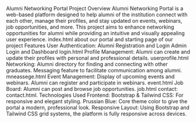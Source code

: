 Alumni Networking Portal
Project Overview
Alumni Networking Portal is a web-based platform designed to help alumni of the institution connect with each other, manage their profiles, and stay updated on events, webinars, job opportunities, and more. This project aims to enhance networking opportunities for alumni while providing an intuitive and visually appealing user experience.
index.html about our portal and starting page of our project
Features
User Authentication:
Alumni Registration and Login
Admin Login and Dashboard
login.html
Profile Management:
Alumni can create and update their profiles with personal and professional details.
userprofile.html
Networking:
Alumni directory for finding and connecting with other graduates.
Messaging feature to facilitate communication among alumni.
mneassege.html
Event Management:
Display of upcoming events and webinars.
Alumni can register and participate in webinars.
event.html
Job Board:
Alumni can post and browse job opportunities.
job.html
contact:
contact.html.
Technologies Used
Frontend:
Bootstrap & Tailwind CSS: For responsive and elegant styling.
Prussian Blue: Core theme color to give the portal a modern, professional look.
Responsive Layout:
Using Bootstrap and Tailwind CSS grid systems, the platform is fully responsive across devices.

